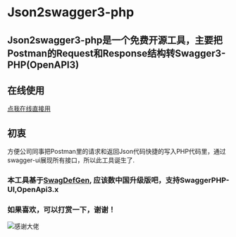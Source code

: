 # Json2swagger3-php
## Json2swagger3-php是一个免费开源工具，主要把Postman的Request和Response结构转Swagger3-PHP(OpenAPI3)

## 在线使用
[点我在线直接用](https://zhangmazi.github.io/json2swagger3-php/index.html)

## 初衷
方便公司同事把Postman里的请求和返回Json代码快捷的写入PHP代码里，通过swagger-ui展现所有接口，所以此工具诞生了.

### 本工具基于[SwagDefGen](https://github.com/Roger13/SwagDefGen), 应该数中国升级版吧，支持SwaggerPHP-UI,OpenApi3.x

### 如果喜欢，可以打赏一下，谢谢！
![感谢大佬](http://www.ninja911.com/images/pay2me/alipay.png)

